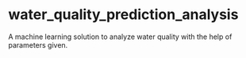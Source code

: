 # water_quality_prediction_analysis
A machine learning solution to analyze water quality with the help of parameters given. 
